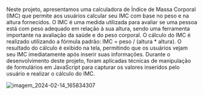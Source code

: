 Neste projeto, apresentamos uma calculadora de Índice de Massa Corporal (IMC) que permite aos usuários calcular seu IMC com base no peso e na altura fornecidos. O IMC é uma medida utilizada para avaliar se uma pessoa está com peso adequado em relação à sua altura, sendo uma ferramenta importante na avaliação da saúde e do peso corporal.
O cálculo do IMC é realizado utilizando a fórmula padrão: IMC = peso / (altura * altura). O resultado do cálculo é exibido na tela, permitindo que os usuários vejam seu IMC imediatamente após inserir suas informações.
Durante o desenvolvimento deste projeto, foram aplicadas técnicas de manipulação de formulários em JavaScript para capturar os valores inseridos pelo usuário e realizar o cálculo do IMC. 

![imagem_2024-02-14_165834307](https://github.com/JulioDev01/calc-imc/assets/136189977/92cbbd25-cb17-4261-ba56-bb6678e2b6db)
